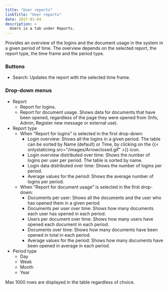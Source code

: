 ```yaml
---
title: "User reports"
linkTitle: "User reports"
date: 2017-01-04
description: >
  Users is a tab under Reports.
---
```

Provides an overview of the logins and the document usage in the system in a given period of time. The overview depends on the selected report, the report type, the time frame and the period type.

### Buttons

- Search: Updates the report with the selected time frame.

### Drop-down menus

- Report
  - Report for logins.
  - Report for document usage. Shows data for documents that have been opened, regardless of the page they were opened from (Info, Admin, Register new message or external use).
- Report type
  - When "Report for logins" is selected in the first drop-down:
    - Login overview: Shows all the logins in a given period. The table can be sorted by Name (default) or Time, by clicking on the {{< onlystaticimg src="/images/Arrowclosed.gif" >}} icon.
    - Login overview distributed over time: Shows the number of logins per user per period. The table is sorted by name.
    - Login data distributed over time: Shows the number of logins per period.
    - Average values for the period: Shows the average number of logins per period.
  - When "Report for document usage" is selected in the first drop-down:
    - Documents per user: Shows all the documents and the user who has opened them in a given period.
    - Documents per user over time: Shows how many documents each user has opened in each period.
    - Users per document over time: Shows how many users have opened each document in each period.
    - Documents over time: Shows how many documents have been opened in total in each period.
    - Average values for the period: Shows how many documents have been opened in average in each period.
- Period type
  - Day
  - Week
  - Month
  - Year

Max 1000 rows are displayed in the table regardless of choice. 

